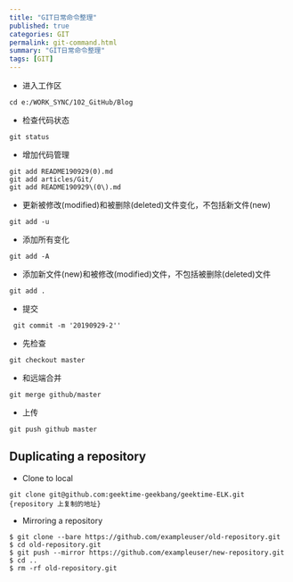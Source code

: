 ```yaml
---
title: "GIT日常命令整理"
published: true
categories: GIT
permalink: git-command.html
summary: "GIT日常命令整理"
tags: [GIT]
---
```


- 进入工作区
```
cd e:/WORK_SYNC/102_GitHub/Blog
```
- 检查代码状态
```
git status
```
- 增加代码管理
```
git add README190929(0).md
git add articles/Git/
git add README190929\(0\).md
```
- 更新被修改(modified)和被删除(deleted)文件变化，不包括新文件(new)
```
git add -u   
```
- 添加所有变化
```
git add -A 
```
- 添加新文件(new)和被修改(modified)文件，不包括被删除(deleted)文件
```
git add .       
```                                             
- 提交
```
 git commit -m '20190929-2'' 
```
- 先检查
```
git checkout master 
```
- 和远端合并
```
git merge github/master
```
- 上传
```
git push github master 
```

## Duplicating a repository
- Clone to local
```
git clone git@github.com:geektime-geekbang/geektime-ELK.git {repository 上复制的地址}
```
- Mirroring a repository
```
$ git clone --bare https://github.com/exampleuser/old-repository.git
$ cd old-repository.git
$ git push --mirror https://github.com/exampleuser/new-repository.git
$ cd ..
$ rm -rf old-repository.git
```